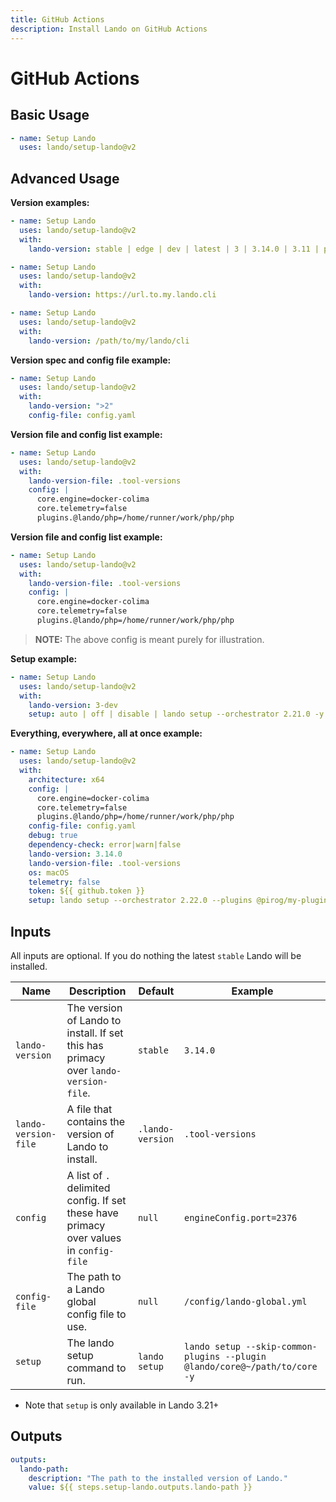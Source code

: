 ```yaml
---
title: GitHub Actions
description: Install Lando on GitHub Actions
---
```


# GitHub Actions

## Basic Usage

```yaml
- name: Setup Lando
  uses: lando/setup-lando@v2
```

## Advanced Usage

**Version examples:**

```yaml
- name: Setup Lando
  uses: lando/setup-lando@v2
  with:
    lando-version: stable | edge | dev | latest | 3 | 3.14.0 | 3.11 | pm-preview
```

```yaml
- name: Setup Lando
  uses: lando/setup-lando@v2
  with:
    lando-version: https://url.to.my.lando.cli
```

```yaml
- name: Setup Lando
  uses: lando/setup-lando@v2
  with:
    lando-version: /path/to/my/lando/cli
```

**Version spec and config file example:**

```yaml
- name: Setup Lando
  uses: lando/setup-lando@v2
  with:
    lando-version: ">2"
    config-file: config.yaml
```

**Version file and config list example:**

```yaml
- name: Setup Lando
  uses: lando/setup-lando@v2
  with:
    lando-version-file: .tool-versions
    config: |
      core.engine=docker-colima
      core.telemetry=false
      plugins.@lando/php=/home/runner/work/php/php
```

**Version file and config list example:**

```yaml
- name: Setup Lando
  uses: lando/setup-lando@v2
  with:
    lando-version-file: .tool-versions
    config: |
      core.engine=docker-colima
      core.telemetry=false
      plugins.@lando/php=/home/runner/work/php/php
```

> **NOTE:** The above config is meant purely for illustration.

**Setup example:**

```yaml
- name: Setup Lando
  uses: lando/setup-lando@v2
  with:
    lando-version: 3-dev
    setup: auto | off | disable | lando setup --orchestrator 2.21.0 -y
```

**Everything, everywhere, all at once example:**

```yaml
- name: Setup Lando
  uses: lando/setup-lando@v2
  with:
    architecture: x64
    config: |
      core.engine=docker-colima
      core.telemetry=false
      plugins.@lando/php=/home/runner/work/php/php
    config-file: config.yaml
    debug: true
    dependency-check: error|warn|false
    lando-version: 3.14.0
    lando-version-file: .tool-versions
    os: macOS
    telemetry: false
    token: ${{ github.token }}
    setup: lando setup --orchestrator 2.22.0 --plugins @pirog/my-plugin
```

## Inputs

All inputs are optional. If you do nothing the latest `stable` Lando will be installed.

| Name | Description | Default | Example |
|---|---|---|---|
| `lando-version` | The version of Lando to install. If set this has primacy over `lando-version-file`. | `stable` | `3.14.0` |
| `lando-version-file` | A file that contains the version of Lando to install. | `.lando-version` | `.tool-versions` |
| `config` | A list of `.` delimited config. If set these have primacy over values in `config-file` | `null` | `engineConfig.port=2376` |
| `config-file` | The path to a Lando global config file to use. | `null` | `/config/lando-global.yml` |
| `setup` | The lando setup command to run. | `lando setup` | `lando setup --skip-common-plugins --plugin @lando/core@~/path/to/core -y` |

* Note that `setup` is only available in Lando 3.21+

## Outputs

```yaml
outputs:
  lando-path:
    description: "The path to the installed version of Lando."
    value: ${{ steps.setup-lando.outputs.lando-path }}
```

